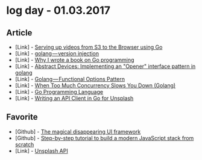 # log day - 01.03.2017

## Article

- \[Link\] - [Serving up videos from S3 to the Browser using Go](https://medium.com/@alexsante/serving-up-videos-from-s3-to-the-browser-using-go-974dfc11b738#.merq1fnmb)
- \[Link\] - [golang — version injection](https://medium.com/mark-dawson/golang-version-injection-dae0c1b78c08#.dc94tsqqk)
- \[Link\] - [Why I wrote a book on Go programming](https://medium.com/learning-the-go-programming-language/why-i-wrote-a-book-on-go-programming-b67aa5d3067b#.qzm31281l)
- \[Link\] - [Abstract Devices: Implementing an "Opener" interface pattern in golang](https://medium.com/@djthorpe/abstract-devices-implementing-an-opener-interface-pattern-in-golang-a9e708d1d40a#.zf8bqob7o)
- \[Link\] - [Golang — Functional Options Pattern](https://acoshift.me/golang-functional-options-pattern-6fa5d43bc435#.cukt6nr28)
- \[Link\] - [When Too Much Concurrency Slows You Down (Golang)](https://hackernoon.com/when-too-much-concurrency-slows-you-down-golang-9c144ca305a#.h6ievsrhm)
- \[Link\] - [Go Programming Language](https://medium.com/@krismp/go-programming-language-225833cdcf9f#.tpnp4mcen)
- \[Link\] - [Writing an API Client in Go for Unsplash](https://medium.com/@adamwknox/writing-an-api-client-in-go-for-unsplash-1863a3b31195#.2njgemi2b)


## Favorite

- \[Github\] - [The magical disappearing UI framework](https://github.com/sveltejs/svelte)
- \[Github\] - [Step-by-step tutorial to build a modern JavaScript stack from scratch](https://github.com/verekia/js-stack-from-scratch)
- \[Link\] - [Unsplash API](https://unsplash.com/developers)
